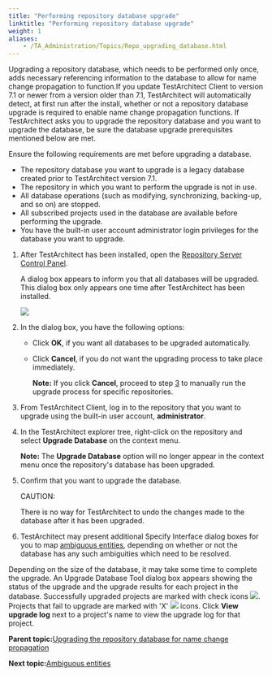```yaml
--- 
title: "Performing repository database upgrade"
linktitle: "Performing repository database upgrade"
weight: 1
aliases: 
    - /TA_Administration/Topics/Repo_upgrading_database.html
---
```


Upgrading a repository database, which needs to be performed only once, adds necessary referencing information to the database to allow for name change propagation to function.If you update TestArchitect Client to version 7.1 or newer from a version older than 7.1, TestArchitect will automatically detect, at first run after the install, whether or not a repository database upgrade is required to enable name change propagation functions. If TestArchitect asks you to upgrade the repository database and you want to upgrade the database, be sure the database upgrade prerequisites mentioned below are met.

Ensure the following requirements are met before upgrading a database.

-   The repository database you want to upgrade is a legacy database created prior to TestArchitect version 7.1.
-   The repository in which you want to perform the upgrade is not in use.
-   All database operations \(such as modifying, synchronizing, backing-up, and so on\) are stopped.
-   All subscribed projects used in the database are available before performing the upgrade.
-   You have the built-in user account administrator login privileges for the database you want to upgrade.

1.  After TestArchitect has been installed, open the [Repository Server Control Panel](Repo_server_management_launching.html).

    A dialog box appears to inform you that all databases will be upgraded. This dialog box only appears one time after TestArchitect has been installed.

    ![](/images//Images/upgrade_database_dialog.png)

2.  In the dialog box, you have the following options:

    -   Click **OK**, if you want all databases to be upgraded automatically.
    -   Click **Cancel**, if you do not want the upgrading process to take place immediately.

        **Note:** If you click **Cancel**, proceed to step [3](Repo_upgrading_database.html#step_login) to manually run the upgrade process for specific repositories.

3.  From TestArchitect Client, log in to the repository that you want to upgrade using the built-in user account, **administrator**.

4.  In the TestArchitect explorer tree, right-click on the repository and select **Upgrade Database** on the context menu.

    **Note:** The **Upgrade Database** option will no longer appear in the context menu once the repository's database has been upgraded.

5.  Confirm that you want to upgrade the database.

    CAUTION:

    There is no way for TestArchitect to undo the changes made to the database after it has been upgraded.

6.  TestArchitect may present additional Specify Interface dialog boxes for you to map [ambiguous entities](Repo_mapping_ambiguous_entities.html), depending on whether or not the database has any such ambiguities which need to be resolved.


Depending on the size of the database, it may take some time to complete the upgrade. An Upgrade Database Tool dialog box appears showing the status of the upgrade and the upgrade results for each project in the database. Successfully upgraded projects are marked with check icons ![](/images//Images/Repo_upgrade_pass.png). Projects that fail to upgrade are marked with 'X' ![](/images//Images/Repo_upgrade_fail.png) icons. Click **View upgrade log** next to a project's name to view the upgrade log for that project.

**Parent topic:**[Upgrading the repository database for name change propagation](/TA_Administration/Topics/Repo_database_upgrade.html)

**Next topic:**[Ambiguous entities](/TA_Administration/Topics/Repo_mapping_ambiguous_entities.html)

